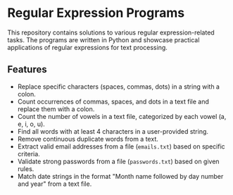 # Regular Expression Programs

This repository contains solutions to various regular expression-related tasks. The programs are written in Python and showcase practical applications of regular expressions for text processing.

## Features

- Replace specific characters (spaces, commas, dots) in a string with a colon.
- Count occurrences of commas, spaces, and dots in a text file and replace them with a colon.
- Count the number of vowels in a text file, categorized by each vowel (a, e, i, o, u).
- Find all words with at least 4 characters in a user-provided string.
- Remove continuous duplicate words from a text.
- Extract valid email addresses from a file (`emails.txt`) based on specific criteria.
- Validate strong passwords from a file (`passwords.txt`) based on given rules.
- Match date strings in the format "Month name followed by day number and year" from a text file.


